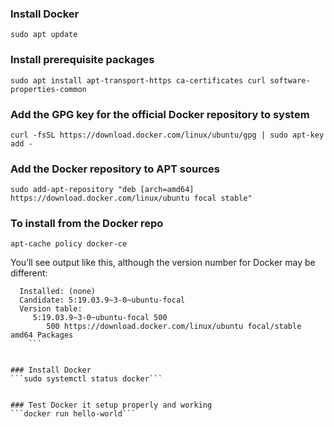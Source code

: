 ### Install Docker
```
sudo apt update
```


### Install prerequisite packages
```sudo apt install apt-transport-https ca-certificates curl software-properties-common```


### Add the GPG key for the official Docker repository to system
```curl -fsSL https://download.docker.com/linux/ubuntu/gpg | sudo apt-key add -```


### Add the Docker repository to APT sources
```sudo add-apt-repository "deb [arch=amd64] https://download.docker.com/linux/ubuntu focal stable"```

### To install from the Docker repo
```apt-cache policy docker-ce```


You’ll see output like this, although the version number for Docker may be different:
```docker-ce:
  Installed: (none)
  Candidate: 5:19.03.9~3-0~ubuntu-focal
  Version table:
     5:19.03.9~3-0~ubuntu-focal 500
        500 https://download.docker.com/linux/ubuntu focal/stable amd64 Packages
	```			
				

### Install Docker
```sudo systemctl status docker```


### Test Docker it setup properly and working
```docker run hello-world```
